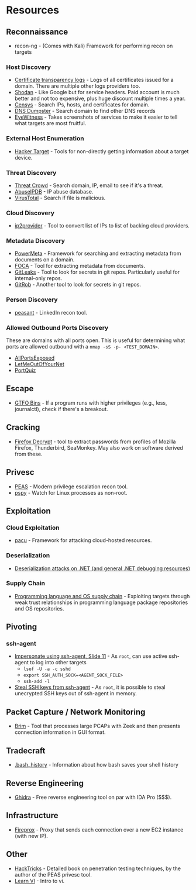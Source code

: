 # Resources

## Reconnaissance

- recon-ng - (Comes with Kali) Framework for performing recon on targets

### Host Discovery

- [Certificate transparency logs](https://crt.sh/) - Logs of all certificates issued for a domain. There are multiple other logs providers too.
- [Shodan](https://shodan.io) - Like Google but for service headers. Paid account is much better and not too expensive, plus huge discount multiple times a year.
- [Censys](https://censys.io/ipv4) - Search IPs, hosts, and certificates for domain.
- [DNS Dumpster](https://dnsdumpster.com) - Search domain to find other DNS records
- [EyeWitness](https://github.com/FortyNorthSecurity/EyeWitness) - Takes screenshots of services to make it easier to tell what targets are most fruitful.

### External Host Enumeration

- [Hacker Target](https://hackertarget.com/ip-tools/) - Tools for non-directly getting information about a target device.

### Threat Discovery

- [Threat Crowd](https://threatcrowd.org/) - Search domain, IP, email to see if it's a threat.
- [AbuseIPDB](https://www.abuseipdb.com/) - IP abuse database.
- [VirusTotal](https://virustotal.com) - Search if file is malicious.

### Cloud Discovery

- [ip2provider](https://github.com/oldrho/ip2provider) - Tool to convert list of IPs to list of backing cloud providers.

### Metadata Discovery

- [PowerMeta](https://github.com/dafthack/PowerMeta) - Framework for searching and extracting metadata from documents on a domain.
- [FOCA](https://www.elevenpaths.com/labstools/foca/index.html) - Tool for extracting metadata from documents.
- [GitLeaks](https://github.com/zricethezav/gitleaks) - Tool to look for secrets in git repos. Particularly useful for internal-only repos.
- [GitRob](https://github.com/michenriksen/gitrob) - Another tool to look for secrets in git repos.

### Person Discovery

- [peasant](https://github.com/arch4ngel/peasant) - LinkedIn recon tool.

### Allowed Outbound Ports Discovery

These are domains with all ports open. This is useful for determining what ports are allowed outbound with a `nmap -sS -p- <TEST_DOMAIN>`.

- [AllPortsExposed](http://allports.exposed/)
- [LetMeOutOfYourNet](http://letmeoutofyour.net/)
- [PortQuiz](http://portquiz.net/)

## Escape

- [GTFO Bins](https://gtfobins.github.io/) - If a program runs with higher privileges (e.g., less, journalctl), check if there's a breakout.

## Cracking

- [Firefox Decrypt](https://github.com/unode/firefox_decrypt) - tool to extract passwords from profiles of Mozilla Firefox, Thunderbird, SeaMonkey. May also work on software derived from these.

## Privesc 

- [PEAS](https://github.com/carlospolop/privilege-escalation-awesome-scripts-suite) - Modern privilege escalation recon tool.
- [pspy](https://github.com/DominicBreuker/pspy) - Watch for Linux processes as non-root.

## Exploitation

### Cloud Exploitation

- [pacu](https://github.com/rhinosecuritylabs/pacu) - Framework for attacking cloud-hosted resources.

### Deserialization

- [Deserialization attacks on .NET (and general .NET debugging resources)](https://www.youtube.com/watch?v=--6PiuvBGAU)

### Supply Chain

- [Programming language and OS supply chain](https://www.youtube.com/watch?v=aEeXv5clL7c) - Exploiting targets through weak trust relationships in programming language package repositories and OS repositories.

## Pivoting

### ssh-agent

- [Impersonate using ssh-agent, Slide 11](http://www.deer-run.com/~hal/CLDojo.pdf) - As `root`, can use active ssh-agent to log into other targets
  - `lsof -U -a -c sshd`
  - `export SSH_AUTH_SOCK=<AGENT_SOCK_FILE>`
  - `ssh-add -l`
- [Steal SSH keys from ssh-agent](https://blog.netspi.com/stealing-unencrypted-ssh-agent-keys-from-memory/) - As `root`, it is possible to steal unecrypted SSH keys out of ssh-agent in memory.

## Packet Capture / Network Monitoring

- [Brim](https://www.brimsecurity.com/) - Tool that processes large PCAPs with Zeek and then presents connection information in GUI format.

## Tradecraft

- [.bash_history](http://www.deer-run.com/~hal/DontKnowJack-bash_history.pdf) - Information about how bash saves your shell history

## Reverse Engineering

- [Ghidra](https://ghidra-sre.org/) - Free reverse engineering tool on par with IDA Pro ($$$).

## Infrastructure

- [Fireprox](https://github.com/ustayready/fireprox) - Proxy that sends each connection over a new EC2 instance (with new IP).

## Other

- [HackTricks](https://book.hacktricks.xyz/) - Detailed book on penetration testing techniques, by the author of the PEAS privesc tool.
- [Learn VI](https://danielmiessler.com/study/vim/) - Intro to vi.
